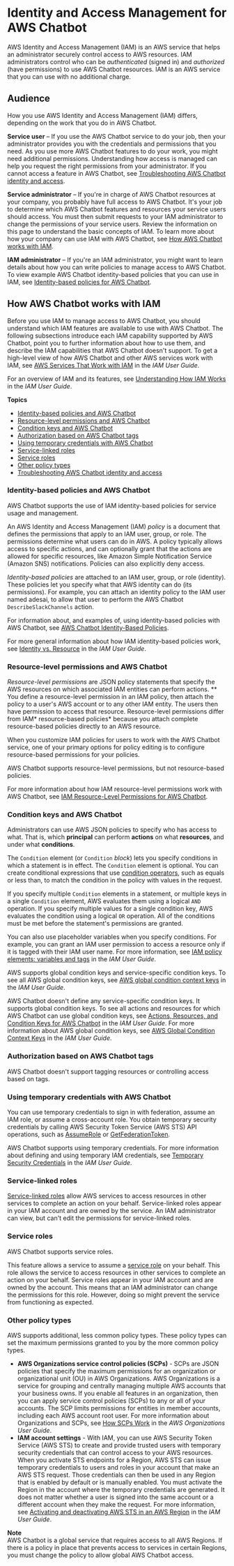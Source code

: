# Identity and Access Management for AWS Chatbot<a name="security-iam"></a>

AWS Identity and Access Management \(IAM\) is an AWS service that helps an administrator securely control access to AWS resources\. IAM administrators control who can be *authenticated* \(signed in\) and *authorized* \(have permissions\) to use AWS Chatbot resources\. IAM is an AWS service that you can use with no additional charge\.

## Audience<a name="security_iam_audience"></a>

How you use AWS Identity and Access Management \(IAM\) differs, depending on the work that you do in AWS Chatbot\.

**Service user** – If you use the AWS Chatbot service to do your job, then your administrator provides you with the credentials and permissions that you need\. As you use more AWS Chatbot features to do your work, you might need additional permissions\. Understanding how access is managed can help you request the right permissions from your administrator\. If you cannot access a feature in AWS Chatbot, see [Troubleshooting AWS Chatbot identity and access](security_iam_troubleshoot.md)\.

**Service administrator** – If you're in charge of AWS Chatbot resources at your company, you probably have full access to AWS Chatbot\. It's your job to determine which AWS Chatbot features and resources your service users should access\. You must then submit requests to your IAM administrator to change the permissions of your service users\. Review the information on this page to understand the basic concepts of IAM\. To learn more about how your company can use IAM with AWS Chatbot, see [How AWS Chatbot works with IAM](#security_iam_service-with-iam)\.

**IAM administrator** – If you're an IAM administrator, you might want to learn details about how you can write policies to manage access to AWS Chatbot\. To view example AWS Chatbot identity\-based policies that you can use in IAM, see [Identity\-based policies for AWS Chatbot](security_iam_service-with-iam-id-based-policies.md#security_iam_id-based-policy-examples)\.

## How AWS Chatbot works with IAM<a name="security_iam_service-with-iam"></a>

Before you use IAM to manage access to AWS Chatbot, you should understand which IAM features are available to use with AWS Chatbot\. The following subsections introduce each IAM capability supported by AWS Chatbot, point you to further information about how to use them, and describe the IAM capabilities that AWS Chatbot doesn't support\. To get a high\-level view of how AWS Chatbot and other AWS services work with IAM, see [AWS Services That Work with IAM](https://docs.aws.amazon.com/IAM/latest/UserGuide/reference_aws-services-that-work-with-iam.html) in the *IAM User Guide*\.

For an overview of IAM and its features, see [Understanding How IAM Works](https://docs.aws.amazon.com/IAM/latest/UserGuide/intro-structure.html) in the *IAM User Guide*\.

**Topics**
+ [Identity\-based policies and AWS Chatbot](#identity-based-policies-use-in-chatbot)
+ [Resource\-level permissions and AWS Chatbot](#resource-based-policies-use-in-chatbot)
+ [Condition keys and AWS Chatbot](#security_iam_service-with-iam-id-based-policies-conditionkeys)
+ [Authorization based on AWS Chatbot tags](#security_iam_service-with-iam-tags)
+ [Using temporary credentials with AWS Chatbot](#security_iam_service-with-iam-roles-tempcreds)
+ [Service\-linked roles](#security_iam_service-with-iam-roles-service-linked)
+ [Service roles](#security_iam_service-with-iam-roles-service)
+ [Other policy types](#security-iam-other-policies)
+ [Troubleshooting AWS Chatbot identity and access](security_iam_troubleshoot.md)

### Identity\-based policies and AWS Chatbot<a name="identity-based-policies-use-in-chatbot"></a>

AWS Chatbot supports the use of IAM identity\-based policies for service usage and management\.

An AWS Identity and Access Management \(IAM\) *policy* is a document that defines the permissions that apply to an IAM user, group, or role\. The permissions determine what users can do in AWS\. A policy typically allows access to specific actions, and can optionally grant that the actions are allowed for specific resources, like Amazon Simple Notification Service \(Amazon SNS\) notifications\. Policies can also explicitly deny access\. 

*Identity\-based policies* are attached to an IAM user, group, or role \(identity\)\. These policies let you specify what that AWS identity can do \(its permissions\)\. For example, you can attach an identity policy to the IAM user named adesai, to allow that user to perform the AWS Chatbot `DescribeSlackChannels` action\. 

For information about, and examples of, using identity\-based policies with AWS Chatbot, see [AWS Chatbot Identity\-Based Policies](security_iam_service-with-iam-id-based-policies.md)\.

For more general information about how IAM identity\-based policies work, see [Identity vs\. Resource](https://docs.aws.amazon.com/IAM/latest/UserGuide/access_policies_identity-vs-resource.html) in the *IAM User Guide*\.

### Resource\-level permissions and AWS Chatbot<a name="resource-based-policies-use-in-chatbot"></a>

*Resource\-level permissions* are JSON policy statements that specify the AWS resources on which associated IAM entities can perform actions\. ** You define a resource\-level permission in an IAM policy, then attach the policy to a user's AWS account or to any other IAM entity\. The users then have permission to access that resource\. Resource\-level permissions differ from IAM* resource\-based policies* because you attach complete resource\-based policies directly to an AWS resource\.

When you customize IAM policies for users to work with the AWS Chatbot service, one of your primary options for policy editing is to configure resource\-based permissions for your policies\. 

AWS Chatbot supports resource\-level permissions, but not resource\-based policies\. 

For more information about how IAM resource\-level permissions work with AWS Chatbot, see [IAM Resource\-Level Permissions for AWS Chatbot](security_iam_service-with-iam-resource-based-policies.md)\.

### Condition keys and AWS Chatbot<a name="security_iam_service-with-iam-id-based-policies-conditionkeys"></a>

Administrators can use AWS JSON policies to specify who has access to what\. That is, which **principal** can perform **actions** on what **resources**, and under what **conditions**\.

The `Condition` element \(or `Condition` *block*\) lets you specify conditions in which a statement is in effect\. The `Condition` element is optional\. You can create conditional expressions that use [condition operators](https://docs.aws.amazon.com/IAM/latest/UserGuide/reference_policies_elements_condition_operators.html), such as equals or less than, to match the condition in the policy with values in the request\. 

If you specify multiple `Condition` elements in a statement, or multiple keys in a single `Condition` element, AWS evaluates them using a logical `AND` operation\. If you specify multiple values for a single condition key, AWS evaluates the condition using a logical `OR` operation\. All of the conditions must be met before the statement's permissions are granted\.

 You can also use placeholder variables when you specify conditions\. For example, you can grant an IAM user permission to access a resource only if it is tagged with their IAM user name\. For more information, see [IAM policy elements: variables and tags](https://docs.aws.amazon.com/IAM/latest/UserGuide/reference_policies_variables.html) in the *IAM User Guide*\. 

AWS supports global condition keys and service\-specific condition keys\. To see all AWS global condition keys, see [AWS global condition context keys](https://docs.aws.amazon.com/IAM/latest/UserGuide/reference_policies_condition-keys.html) in the *IAM User Guide*\.

AWS Chatbot doesn't define any service\-specific condition keys\. It supports global condition keys\. To see all actions and resources for which AWS Chatbot can use global condition keys, see [Actions, Resources, and Condition Keys for AWS Chatbot](https://docs.aws.amazon.com/IAM/latest/UserGuide/list_awschatbot.html#awschatbot-policy-keys) in the *IAM User Guide*\. For more information about AWS global condition keys, see [AWS Global Condition Context Keys](https://docs.aws.amazon.com/IAM/latest/UserGuide/reference_policies_condition-keys.html) in the *IAM User Guide*\.

### Authorization based on AWS Chatbot tags<a name="security_iam_service-with-iam-tags"></a>

AWS Chatbot doesn't support tagging resources or controlling access based on tags\.

### Using temporary credentials with AWS Chatbot<a name="security_iam_service-with-iam-roles-tempcreds"></a>

You can use temporary credentials to sign in with federation, assume an IAM role, or assume a cross\-account role\. You obtain temporary security credentials by calling AWS Security Token Service \(AWS STS\) API operations, such as [AssumeRole](https://docs.aws.amazon.com/STS/latest/APIReference/API_AssumeRole.html) or [GetFederationToken](https://docs.aws.amazon.com/STS/latest/APIReference/API_GetFederationToken.html)\. 

AWS Chatbot supports using temporary credentials\. For more information about defining and using temporary IAM credentials, see [Temporary Security Credentials](https://docs.aws.amazon.com/IAM/latest/UserGuide/id_credentials_temp.html) in the *IAM User Guide*\. 

### Service\-linked roles<a name="security_iam_service-with-iam-roles-service-linked"></a>

[Service\-linked roles](https://docs.aws.amazon.com/IAM/latest/UserGuide/id_roles_terms-and-concepts.html#iam-term-service-linked-role) allow AWS services to access resources in other services to complete an action on your behalf\. Service\-linked roles appear in your IAM account and are owned by the service\. An IAM administrator can view, but can't edit the permissions for service\-linked roles\.

### Service roles<a name="security_iam_service-with-iam-roles-service"></a>

AWS Chatbot supports service roles\. 

This feature allows a service to assume a [service role](https://docs.aws.amazon.com/IAM/latest/UserGuide/id_roles_terms-and-concepts.html#iam-term-service-role) on your behalf\. This role allows the service to access resources in other services to complete an action on your behalf\. Service roles appear in your IAM account and are owned by the account\. This means that an IAM administrator can change the permissions for this role\. However, doing so might prevent the service from functioning as expected\.

### Other policy types<a name="security-iam-other-policies"></a>

AWS supports additional, less common policy types\. These policy types can set the maximum permissions granted to you by the more common policy types\. 
+ **AWS Organizations service control policies \(SCPs\)** \- SCPs are JSON policies that specify the maximum permissions for an organization or organizational unit \(OU\) in AWS Organizations\. AWS Organizations is a service for grouping and centrally managing multiple AWS accounts that your business owns\. If you enable all features in an organization, then you can apply service control policies \(SCPs\) to any or all of your accounts\. The SCP limits permissions for entities in member accounts, including each AWS account root user\. For more information about Organizations and SCPs, see [How SCPs Work](https://docs.aws.amazon.com/organizations/latest/userguide/orgs_manage_policies_about-scps.html) in the *AWS Organizations User Guide*\.
+ **IAM account settings** \- With IAM, you can use AWS Security Token Service \(AWS STS\) to create and provide trusted users with temporary security credentials that can control access to your AWS resources\. When you activate STS endpoints for a Region, AWS STS can issue temporary credentials to users and roles in your account that make an AWS STS request\. Those credentials can then be used in any Region that is enabled by default or is manually enabled\. You must activate the Region in the account where the temporary credentials are generated\. It does not matter whether a user is signed into the same account or a different account when they make the request\. For more information, see [Activating and deactivating AWS STS in an AWS Region](https://docs.aws.amazon.com/IAM/latest/UserGuide/id_credentials_temp_enable-regions.html#sts-regions-activate-deactivate) in the *IAM User Guide*\.

**Note**  
AWS Chatbot is a global service that requires access to all AWS Regions\. If there is a policy in place that prevents access to services in certain Regions, you must change the policy to allow global AWS Chatbot access\.